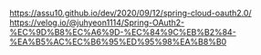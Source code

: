 https://assu10.github.io/dev/2020/09/12/spring-cloud-oauth2.0/
https://velog.io/@juhyeon1114/Spring-OAuth2-%EC%9D%B8%EC%A6%9D-%EC%84%9C%EB%B2%84-%EA%B5%AC%EC%B6%95%ED%95%98%EA%B8%B0


